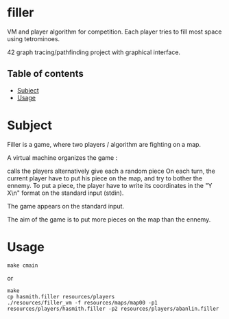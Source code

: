 # filler
VM and player algorithm for competition. Each player tries to fill most space using tetrominoes.

42 graph tracing/pathfinding project with graphical interface.

## Table of contents

- [Subject](#subject)
- [Usage](#usage)

# Subject

Filler is a game, where two players / algorithm are fighting on a map.

A virtual machine organizes the game :

calls the players alternatively
give each a random piece
On each turn, the current player have to put his piece on the map, and try to bother the ennemy. To put a piece, the player have to write its coordinates in the "Y X\n" format on the standard input (stdin).

The game appears on the standard input.

The aim of the game is to put more pieces on the map than the ennemy.

# Usage

```console
make cmain
```
or
```console
make
cp hasmith.filler resources/players
./resources/filler_vm -f resources/maps/map00 -p1 resources/players/hasmith.filler -p2 resources/players/abanlin.filler
```
